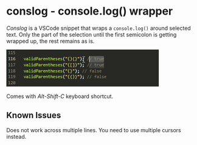 # conslog - console.log() wrapper

_Conslog_ is a VSCode snippet that wraps a `console.log()` around selected text. Only the part of the selection until the first semicolon is getting wrapped up, the rest remains as is.

![GIF animation showing Conslog at work](https://raw.githubusercontent.com/mrchrmn/conslog/af39d223b443e8b22a6baf586f60b8b038643248/images/conslog1.gif)

Comes with _Alt-Shift-C_ keyboard shortcut.

## Known Issues

Does not work across multiple lines. You need to use multiple cursors instead.
